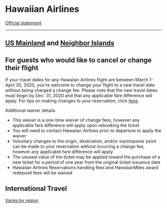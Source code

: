 # Hawaiian Airlines

[Official statement](https://www.hawaiianairlines.com/coronavirus)

---

## [US Mainland](https://www.hawaiianairlines.com/alerts/covid-19-us-domestic) and [Neighbor Islands](https://www.hawaiianairlines.com/alerts/covid-19-ni)

For guests who would like to cancel or change their flight
----------------------------------------------------------

If your travel dates for any Hawaiian Airlines flight are between March 1-April 30, 2020, you're welcome to change your flight to a new travel date without being charged a change fee. Please note that the new travel dates must begin by Dec. 31, 2020 and that any applicable fare difference will apply. For tips on making changes to your reservation, click [here](https://www.hawaiianairlines.com/alerts/covid-19-us-domestic).

Additional waiver details

-   This waiver is a one-time waiver of change fees, however any applicable fare difference will apply upon rebooking the ticket
-   You will need to contact Hawaiian Airlines prior to departure to apply the waiver
-   Voluntary changes to the origin, destination, and/or via/stopover point can be made to your reservation without incurring a change fee, however any applicable fare difference will apply
-   The unused value of the ticket may be applied toward the purchase of a new ticket for a period of one year from the original ticket issuance date
-   Hawaiian Airlines Reservations handling fees and HawaiianMiles award redeposit fees will be waived

## International Travel

[Varies by region](https://www.hawaiianairlines.com/alerts/covid-19-international)
